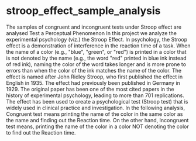 # stroop_effect_sample_analysis
The samples of congruent and incongruent tests under Stroop effect are analysed
Test a Perceptual Phenomenon
In this project we analyze the experimental psychology (viz.) the Stroop Effect. In psychology, the Stroop effect is a demonstration 
of interference in the reaction time of a task. When the name of a color (e.g., "blue", "green", or "red") is printed in a color that is not denoted by the name (e.g., the word "red" printed in blue ink instead of red ink), naming the color of the word takes longer and is more prone to errors than when the color of the ink matches the name of the color. The effect is named after John Ridley Stroop, who first published the effect in English in 1935. The effect had previously been published in Germany in 1929. The original paper has been one of the most cited papers in the history of experimental psychology, leading to more than 701 replications. The effect has been used to create a psychological test (Stroop test) that is widely used in clinical practice and investigation.
In the following analysis, Congruent test means printing the name of the color in the same color as the name and finding out the Reaction time. On the other hand, Incongruent test means, printing the name of the color in a color NOT denoting the color to find out the Reaction time.
